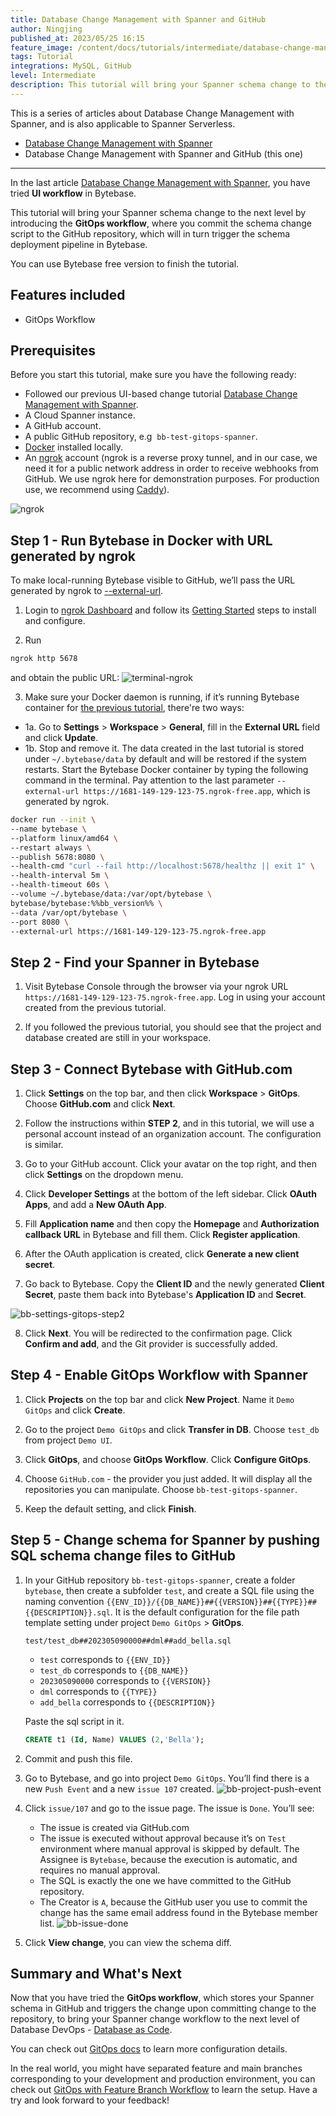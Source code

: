 ```yaml
---
title: Database Change Management with Spanner and GitHub
author: Ningjing
published_at: 2023/05/25 16:15
feature_image: /content/docs/tutorials/intermediate/database-change-management-with-spanner-and-github/feature-image.webp
tags: Tutorial
integrations: MySQL, GitHub
level: Intermediate
description: This tutorial will bring your Spanner schema change to the next level by introducing the GitOps workflow, where you commit schema change script to the GitHub repository, which will in turn trigger the schema deployment pipeline in Bytebase.
---
```


This is a series of articles about Database Change Management with Spanner, and is also applicable to Spanner Serverless.

- [Database Change Management with Spanner](/content/docs/tutorials/beginner/database-change-management-with-spanner)
- Database Change Management with Spanner and GitHub (this one)

---

In the last article [Database Change Management with Spanner](/content/docs/tutorials/beginner/database-change-management-with-spanner), you have tried **UI workflow** in Bytebase.

This tutorial will bring your Spanner schema change to the next level by introducing the **GitOps workflow**, where you commit the schema change script to the GitHub repository, which will in turn trigger the schema deployment pipeline in Bytebase.

You can use Bytebase free version to finish the tutorial.

## Features included

- GitOps Workflow

## Prerequisites

Before you start this tutorial, make sure you have the following ready:

- Followed our previous UI-based change tutorial [Database Change Management with Spanner](/content/docs/tutorials/beginner/database-change-management-with-spanner).
- A Cloud Spanner instance.
- A GitHub account.
- A public GitHub repository, e.g  `bb-test-gitops-spanner`.
- [Docker](https://www.docker.com/) installed locally.
- An [ngrok](http://ngrok.com/) account (ngrok is a reverse proxy tunnel, and in our case, we need it for a public network address in order to receive webhooks from GitHub. We use ngrok here for demonstration purposes. For production use, we recommend using [Caddy](https://caddyserver.com/)).

![ngrok](/content/docs/tutorials/intermediate/database-change-management-with-spanner-and-github/ngrok.webp)

## Step 1 - Run Bytebase in Docker with URL generated by ngrok

To make local-running Bytebase visible to GitHub, we’ll pass the URL generated by ngrok to [--external-url](/docs/get-started/install/external-url).

1. Login to [ngrok Dashboard](https://dashboard.ngrok.com/) and follow its [Getting Started](https://dashboard.ngrok.com/get-started/setup) steps to install and configure.

2. Run

```bash
ngrok http 5678
```

and obtain the public URL:
![terminal-ngrok](/content/docs/tutorials/intermediate/database-change-management-with-spanner-and-github/terminal-ngrok.webp)

3. Make sure your Docker daemon is running, if it’s running Bytebase container for [the previous tutorial](/content/docs/tutorials/beginner/database-change-management-with-spanner), there're two ways:

- 1a. Go to **Settings** > **Workspace** > **General**, fill in the **External URL** field and click **Update**.
- 1b. Stop and remove it. The data created in the last tutorial is stored under `~/.bytebase/data` by default and will be restored if the system restarts. Start the Bytebase Docker container by typing the following command in the terminal. Pay attention to the last parameter `--external-url https://1681-149-129-123-75.ngrok-free.app`, which is generated by ngrok.

```bash
docker run --init \
--name bytebase \
--platform linux/amd64 \
--restart always \
--publish 5678:8080 \
--health-cmd "curl --fail http://localhost:5678/healthz || exit 1" \
--health-interval 5m \
--health-timeout 60s \
--volume ~/.bytebase/data:/var/opt/bytebase \
bytebase/bytebase:%%bb_version%% \
--data /var/opt/bytebase \
--port 8080 \
--external-url https://1681-149-129-123-75.ngrok-free.app
```

## Step 2 - Find your Spanner in Bytebase

1. Visit Bytebase Console through the browser via your ngrok URL `https://1681-149-129-123-75.ngrok-free.app`. Log in using your account created from the previous tutorial.

2. If you followed the previous tutorial, you should see that the project and database created are still in your workspace.
## Step 3 - Connect Bytebase with GitHub.com

1. Click **Settings** on the top bar, and then click **Workspace** > **GitOps**. Choose **GitHub.com** and click **Next**.

2. Follow the instructions within **STEP 2**, and in this tutorial, we will use a personal account instead of an organization account. The configuration is similar.

3. Go to your GitHub account. Click your avatar on the top right, and then click **Settings** on the dropdown menu.

4. Click **Developer Settings** at the bottom of the left sidebar. Click **OAuth Apps**, and add a **New OAuth App**.
   
5. Fill **Application name** and then copy the **Homepage** and **Authorization callback URL** in Bytebase and fill them. Click **Register application**.

6. After the OAuth application is created, click **Generate a new client secret**. 

7. Go back to Bytebase. Copy the **Client ID** and the newly generated **Client Secret**, paste them back into Bytebase's **Application ID** and **Secret**.

 ![bb-settings-gitops-step2](/content/docs/tutorials/intermediate/database-change-management-with-spanner-and-github/bb-settings-gitops-step2.webp)

8. Click **Next**. You will be redirected to the confirmation page. Click **Confirm and add**, and the Git provider is successfully added.
## Step 4 - Enable GitOps Workflow with Spanner

1. Click **Projects** on the top bar and click **New Project**. Name it `Demo GitOps` and click **Create**.
2. Go to the project `Demo GitOps` and click **Transfer in DB**. Choose `test_db` from project `Demo UI`.

3. Click **GitOps**, and choose **GitOps Workflow**. Click **Configure GitOps**.

4. Choose `GitHub.com` - the provider you just added. It will display all the repositories you can manipulate. Choose `bb-test-gitops-spanner`.

5. Keep the default setting, and click **Finish**.

## Step 5 - Change schema for Spanner by pushing SQL schema change files to GitHub

1. In your GitHub repository `bb-test-gitops-spanner`, create a folder `bytebase`, then create a subfolder `test`, and create a SQL file using the naming convention `{{ENV_ID}}/{{DB_NAME}}##{{VERSION}}##{{TYPE}}##{{DESCRIPTION}}.sql`. It is the default configuration for the file path template setting under project `Demo GitOps` > **GitOps**.

   `test/test_db##202305090000##dml##add_bella.sql`

   - `test` corresponds to `{{ENV_ID}}`
   - `test_db` corresponds to `{{DB_NAME}}`
   - `202305090000` corresponds to `{{VERSION}}`
   - `dml` corresponds to `{{TYPE}}`
   - `add_bella` corresponds to `{{DESCRIPTION}}`

   Paste the sql script in it.

   ```sql
   CREATE t1 (Id, Name) VALUES (2,'Bella');
   ```

2. Commit and push this file.

3. Go to Bytebase, and go into project `Demo GitOps`. You’ll find there is a new `Push Event` and a new `issue 107` created.
   ![bb-project-push-event](/content/docs/tutorials/intermediate/database-change-management-with-spanner-and-github/bb-project-push-event.webp)

4. Click `issue/107` and go to the issue page. The issue is `Done`. You’ll see:
   - The issue is created via GitHub.com
   - The issue is executed without approval because it’s on `Test` environment where manual approval is skipped by default. The Assignee is `Bytebase`, because the execution is automatic, and requires no manual approval.
   - The SQL is exactly the one we have committed to the GitHub repository.
   - The Creator is `A`, because the GitHub user you use to commit the change has the same email address found in the Bytebase member list.
   ![bb-issue-done](/content/docs/tutorials/intermediate/database-change-management-with-spanner-and-github/bb-issue-done.webp)

5. Click **View change**, you can view the schema diff.

## Summary and What's Next

Now that you have tried the **GitOps workflow**, which stores your Spanner schema in GitHub and triggers the change upon committing change to the repository, to bring your Spanner change workflow to the next level of Database DevOps - [Database as Code](/blog/database-as-code).

You can check out [GitOps docs](/docs/vcs-integration/overview) to learn more configuration details.

In the real world, you might have separated feature and main branches corresponding to your development and production environment, you can check out [GitOps with Feature Branch Workflow](/docs/how-to/workflow/gitops-feature-branch) to learn the setup. Have a try and look forward to your feedback!
